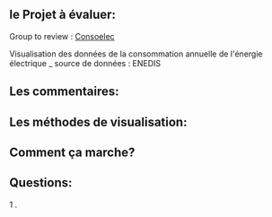 ## le Projet à évaluer:

Group to review : [Consoelec](https://github.com/hichamelhady/ConsoElec)

Visualisation des données de la consommation annuelle de l'énergie électrique _ source de données : ENEDIS
## Les commentaires:

## Les méthodes de visualisation:

## Comment ça marche?

## Questions: 
 <ls> 
 1 . 
 </ls>
